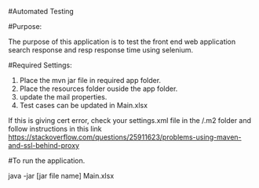#Automated Testing


#Purpose:

The purpose of this application is to test the front end web application search response and resp response time using selenium.

#Required Settings:

1. Place the mvn jar file in required app folder.
2. Place the resources folder ouside the app folder.
3. update the mail properties.
4. Test cases can be updated in Main.xlsx

If this is giving cert error, check your settings.xml file in the <user>/.m2 folder and follow instructions in this link
https://stackoverflow.com/questions/25911623/problems-using-maven-and-ssl-behind-proxy

#To run the application.

java -jar [jar file name] Main.xlsx
